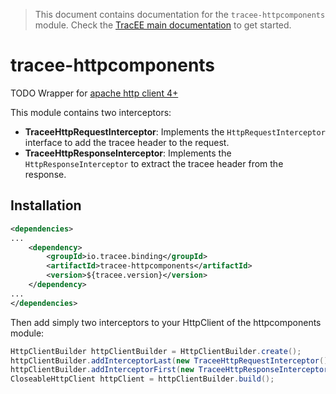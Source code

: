 > This document contains documentation for the `tracee-httpcomponents` module.  Check the [TracEE main documentation](/README.md) to get started.

# tracee-httpcomponents

TODO Wrapper for [apache http client 4+](http://hc.apache.org/httpcomponents-client-ga/)

This module contains two interceptors:
* __TraceeHttpRequestInterceptor__: Implements the `HttpRequestInterceptor` interface to add the tracee header to the request.
* __TraceeHttpResponseInterceptor__: Implements the `HttpResponseInterceptor` to extract the tracee header from the response.
 

## Installation

```xml
<dependencies>
...
    <dependency>
        <groupId>io.tracee.binding</groupId>
   		<artifactId>tracee-httpcomponents</artifactId>
        <version>${tracee.version}</version>
    </dependency>
...
</dependencies>
```

Then add simply two interceptors to your HttpClient of the httpcomponents module:

```java
HttpClientBuilder httpClientBuilder = HttpClientBuilder.create();
httpClientBuilder.addInterceptorLast(new TraceeHttpRequestInterceptor());
httpClientBuilder.addInterceptorFirst(new TraceeHttpResponseInterceptor());
CloseableHttpClient httpClient = httpClientBuilder.build();
```

